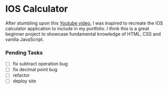 # IOS Calculator

After stumbling upon this [Youtube video](https://www.youtube.com/watch?v=sBJmRD7kNTk), I was inspired to recreate the IOS calculator application to include in my portfolio. I think this is a great beginner project to showcase fundamental knowledge of HTML, CSS and vanilla JavaScript.

### Pending Tasks

- [ ] fix subtract operation bug
- [ ] fix decimal point bug
- [ ] refactor
- [ ] deploy site
